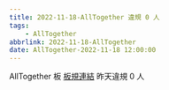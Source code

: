 ```yaml
---
title: 2022-11-18-AllTogether 違規 0 人
tags:
    - AllTogether
abbrlink: 2022-11-18-AllTogether
date: AllTogether-2022-11-18 12:00:00
---
```

AllTogether 板 [板規連結](https://www.ptt.cc/bbs/AllTogether/M.1643211430.A.5FB.html)
昨天違規 0 人
